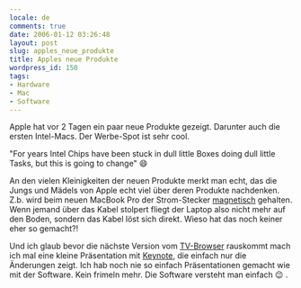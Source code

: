 ```yaml
---
locale: de
comments: true
date: 2006-01-12 03:26:48
layout: post
slug: apples_neue_produkte
title: Apples neue Produkte
wordpress_id: 150
tags:
- Hardware
- Mac
- Software
---
```


Apple hat vor 2 Tagen ein paar neue Produkte gezeigt. Darunter auch die ersten
Intel-Macs. Der Werbe-Spot ist sehr cool. 

"For years Intel Chips have been stuck in dull little Boxes doing dull little
Tasks, but this is going to change" :smile:

An den vielen Kleinigkeiten der neuen Produkte merkt man echt, das die Jungs
und Mädels von Apple echt viel über deren Produkte nachdenken. Z.b. wird beim
neuen MacBook Pro der Strom-Stecker
[magnetisch](http://www.apple.com/macbookpro/design.html) gehalten. Wenn jemand
über das Kabel stolpert fliegt der Laptop also nicht mehr auf den Boden,
sondern das Kabel löst sich direkt. Wieso hat das noch keiner eher so gemacht?!

Und ich glaub bevor die nächste Version vom [TV-Browser](http://tvbrowser.org)
rauskommt mach ich mal eine kleine Präsentation mit
[Keynote](http://www.apple.com/iwork/keynote/), die einfach nur die Änderungen
zeigt. Ich hab noch nie so einfach Präsentationen gemacht wie mit der Software.
Kein frimeln mehr. Die Software versteht man einfach :wink: .
